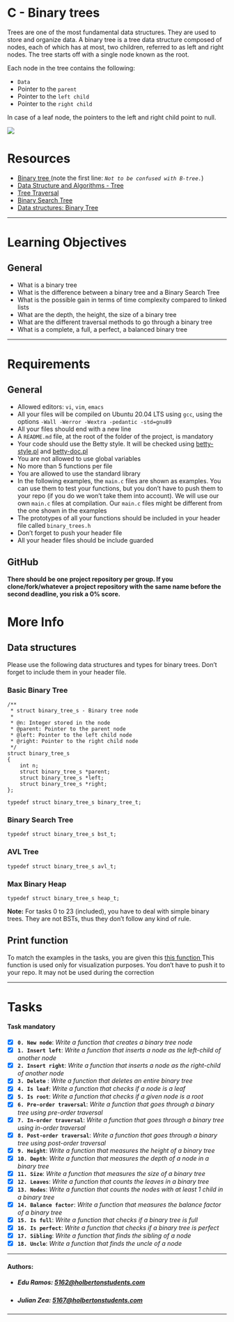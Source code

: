# C - Binary trees
Trees are one of the most fundamental data structures. They are used to store and organize data. A binary tree is a tree data structure composed of nodes, each of which has at most, two children, referred to as left and right nodes. The tree starts off with a single node known as the root.

Each node in the tree contains the following:
- `Data`
- Pointer to the `parent`
- Pointer to the `left child`
- Pointer to the `right child`

In case of a leaf node, the pointers to the left and right child point to null.

<p align=“center”><img src="https://i.pinimg.com/736x/15/ea/c9/15eac95e696f42351f9696df35d70652.jpg"></p>

# Resources
- <a href="https://en.wikipedia.org/wiki/Binary_tree" target="_blank"> Binary tree </a> (note the first line: *`Not to be confused with B-tree.`*)
- <a href="https://www.tutorialspoint.com/data_structures_algorithms/tree_data_structure.htm" target="_blank"> Data Structure and Algorithms - Tree </a>
- <a href="https://www.tutorialspoint.com/data_structures_algorithms/tree_traversal.htm" target="_blank"> Tree Traversal </a>
- <a href="https://en.wikipedia.org/wiki/Binary_search_tree" target="_blank"> Binary Search Tree </a>
- <a href="https://www.youtube.com/watch?v=H5JubkIy_p8" target="_blank"> Data structures: Binary Tree </a>

---

# Learning Objectives
## General
- What is a binary tree
- What is the difference between a binary tree and a Binary Search Tree
- What is the possible gain in terms of time complexity compared to linked lists
- What are the depth, the height, the size of a binary tree
- What are the different traversal methods to go through a binary tree
- What is a complete, a full, a perfect, a balanced binary tree

---

# Requirements
## General
- Allowed editors: `vi`, `vim`, `emacs`
- All your files will be compiled on Ubuntu 20.04 LTS using `gcc`, using the options `-Wall -Werror -Wextra -pedantic -std=gnu89`
- All your files should end with a new line
- A `README.md` file, at the root of the folder of the project, is mandatory
- Your code should use the Betty style. It will be checked using <a href="https://github.com/holbertonschool/Betty/blob/master/betty-style.pl" title="betty-style.pl" target="_blank"> betty-style.pl</a> and <a href="https://github.com/holbertonschool/Betty/blob/master/betty-doc.pl" title="betty-doc.pl" target="_blank">betty-doc.pl</a>
- You are not allowed to use global variables
- No more than 5 functions per file
- You are allowed to use the standard library
- In the following examples, the `main.c` files are shown as examples. You can use them to test your functions, but you don’t have to push them to your repo (if you do we won’t take them into account). We will use our own `main.c` files at compilation. Our `main.c` files might be different from the one shown in the examples
- The prototypes of all your functions should be included in your header file called `binary_trees.h`
- Don’t forget to push your header file
- All your header files should be include guarded

## GitHub
**There should be one project repository per group. If you clone/fork/whatever a project repository with the same name before the second deadline, you risk a 0% score.**


# More Info
## Data structures
Please use the following data structures and types for binary trees. Don’t forget to include them in your header file.
### Basic Binary Tree
```
/**
 * struct binary_tree_s - Binary tree node
 *
 * @n: Integer stored in the node
 * @parent: Pointer to the parent node
 * @left: Pointer to the left child node
 * @right: Pointer to the right child node
 */
struct binary_tree_s
{
    int n;
    struct binary_tree_s *parent;
    struct binary_tree_s *left;
    struct binary_tree_s *right;
};

typedef struct binary_tree_s binary_tree_t;
```
### Binary Search Tree
```
typedef struct binary_tree_s bst_t;
```
### AVL Tree
```
typedef struct binary_tree_s avl_t;
```
### Max Binary Heap
```
typedef struct binary_tree_s heap_t;
```
**Note:** For tasks 0 to 23 (included), you have to deal with simple binary trees. They are not BSTs, thus they don’t follow any kind of rule.

## Print function
To match the examples in the tasks, you are given this <a href="https://github.com/holbertonschool/0x1C.c" target="_blank"> this function </a>
This function is used only for visualization purposes. You don’t have to push it to your repo. It may not be used during the correction

---

# Tasks
#### Task mandatory

- [x] **`0. New node`**: *Write a function that creates a binary tree node*
- [x] **`1. Insert left`**: *Write a function that inserts a node as the left-child of another node*
- [x] **`2. Insert right`**: *Write a function that inserts a node as the right-child of another node*
- [x] **`3. Delete`** : *Write a function that deletes an entire binary tree*
- [x] **`4. Is leaf`**: *Write a function that checks if a node is a leaf*
- [x] **`5. Is root`**: *Write a function that checks if a given node is a root*
- [x] **`6. Pre-order traversal`**: *Write a function that goes through a binary tree using pre-order traversal*
- [x] **`7. In-order traversal`**: *Write a function that goes through a binary tree using in-order traversal*
- [x] **`8. Post-order traversal`**: *Write a function that goes through a binary tree using post-order traversal*
- [x] **`9. Height`**: *Write a function that measures the height of a binary tree*
- [x] **`10. Depth`**: *Write a function that measures the depth of a node in a binary tree*
- [x] **`11. Size`**: *Write a function that measures the size of a binary tree*
- [x] **`12. Leaves`**: *Write a function that counts the leaves in a binary tree*
- [x] **`13. Nodes`**: *Write a function that counts the nodes with at least 1 child in a binary tree*
- [x] **`14. Balance factor`**: *Write a function that measures the balance factor of a binary tree*
- [x] **`15. Is full`**: *Write a function that checks if a binary tree is full*
- [x] **`16. Is perfect`**: *Write a function that checks if a binary tree is perfect*
- [x] **`17. Sibling`**: *Write a function that finds the sibling of a node*
- [x] **`18. Uncle`**: *Write a function that finds the uncle of a node*

---
#### Authors:
* ##### Edu Ramos: 5162@holbertonstudents.com
* ##### Julian Zea: 5167@holbertonstudents.com

---
